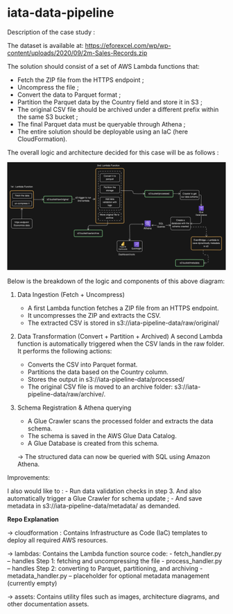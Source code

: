 # iata-data-pipeline

Description of the case study :

The dataset is available at: https://eforexcel.com/wp/wp-content/uploads/2020/09/2m-Sales-Records.zip

The solution should consist of a set of AWS Lambda functions that:
- Fetch the ZIP file from the HTTPS endpoint ;
- Uncompress the file ;
- Convert the data to Parquet format ;
- Partition the Parquet data by the Country field and store it in S3 ;
- The original CSV file should be archived under a different prefix within the same S3 bucket ;
- The final Parquet data must be queryable through Athena ;
- The entire solution should be deployable using an IaC (here CloudFormation).

The overall logic and architecture decided for this case will be as follows :

![Data architecture diagram](assets/data_architecture.png) 

Below is the breakdown of the logic and components of this above diagram:

1. Data Ingestion (Fetch + Uncompress)

    - A first Lambda function fetches a ZIP file from an HTTPS endpoint.
    - It uncompresses the ZIP and extracts the CSV.
    - The extracted CSV is stored in s3://iata-pipeline-data/raw/original/

2. Data Transformation (Convert + Partition + Archived)
A second Lambda function is automatically triggered when the CSV lands in the raw folder. It performs the following actions:
    - Converts the CSV into Parquet format.
    - Partitions the data based on the Country column.
    - Stores the output in s3://iata-pipeline-data/processed/
    - The original CSV file is moved to an archive folder: s3://iata-pipeline-data/raw/archive/.

3. Schema Registration & Athena querying
    - A Glue Crawler scans the processed folder and extracts the data schema.
    - The schema is saved in the AWS Glue Data Catalog.
    - A Glue Database is created from this schema.

    -> The structured data can now be queried with SQL using Amazon Athena.

Improvements:

I also would like to :
    - Run data validation checks in step 3. And also automatically trigger a Glue Crawler for schema update ;
    - And save metadata in s3://iata-pipeline-data/metadata/ as demanded.


**Repo Explanation**

-> cloudformation :
    Contains Infrastructure as Code (IaC) templates to deploy all required AWS resources.

-> lambdas:
    Contains the Lambda function source code:
        - fetch_handler.py – handles Step 1: fetching and uncompressing the file
        - process_handler.py – handles Step 2: converting to Parquet, partitioning, and archiving
        - metadata_handler.py – placeholder for optional metadata management (currently empty)

-> assets:
    Contains utility files such as images, architecture diagrams, and other documentation assets.
